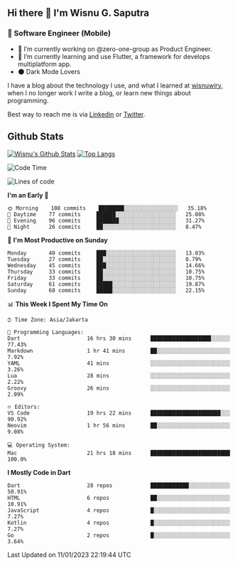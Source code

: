 ## Hi there 👋 I'm Wisnu G. Saputra

### :mobile_phone_off: Software Engineer (Mobile)

- 🔭 I’m currently working on @zero-one-group as Product Engineer.
- 🌱 I’m currently learning and use Flutter, a framework for develops multiplatform app.
- :new_moon: Dark Mode Lovers


I have a blog about the technology I use, and what I learned at [wisnuwiry](https://wisnuwiry.space/), when I no longer work I write a blog, or learn new things about programming.

Best way to reach me is via [Linkedin](https://www.linkedin.com/in/wisnu-saputra/) or [Twitter](https://twitter.com/wisnuwiry).

## Github Stats

[![Wisnu's Github Stats](https://github-readme-stats.vercel.app/api?username=wisnuwiry&count_private=true&theme=default&show_icons=true)](https://github.com/wisnuwiry)
[![Top Langs](https://github-readme-stats.vercel.app/api/top-langs/?username=wisnuwiry&layout=compact)](https://github.com/wisnuwiry)

<!--START_SECTION:waka-->
![Code Time](http://img.shields.io/badge/Code%20Time-70%20hrs%206%20mins-blue)

![Lines of code](https://img.shields.io/badge/From%20Hello%20World%20I%27ve%20Written-538%20Thousand%20lines%20of%20code-blue)

**I'm an Early 🐤** 

```text
🌞 Morning    108 commits    ████████░░░░░░░░░░░░░░░░░   35.18% 
🌆 Daytime    77 commits     ██████░░░░░░░░░░░░░░░░░░░   25.08% 
🌃 Evening    96 commits     ███████░░░░░░░░░░░░░░░░░░   31.27% 
🌙 Night      26 commits     ██░░░░░░░░░░░░░░░░░░░░░░░   8.47%

```
📅 **I'm Most Productive on Sunday** 

```text
Monday       40 commits     ███░░░░░░░░░░░░░░░░░░░░░░   13.03% 
Tuesday      27 commits     ██░░░░░░░░░░░░░░░░░░░░░░░   8.79% 
Wednesday    45 commits     ███░░░░░░░░░░░░░░░░░░░░░░   14.66% 
Thursday     33 commits     ██░░░░░░░░░░░░░░░░░░░░░░░   10.75% 
Friday       33 commits     ██░░░░░░░░░░░░░░░░░░░░░░░   10.75% 
Saturday     61 commits     █████░░░░░░░░░░░░░░░░░░░░   19.87% 
Sunday       68 commits     █████░░░░░░░░░░░░░░░░░░░░   22.15%

```


📊 **This Week I Spent My Time On** 

```text
⌚︎ Time Zone: Asia/Jakarta

💬 Programming Languages: 
Dart                     16 hrs 30 mins      ███████████████████░░░░░░   77.43% 
Markdown                 1 hr 41 mins        ██░░░░░░░░░░░░░░░░░░░░░░░   7.92% 
YAML                     41 mins             ░░░░░░░░░░░░░░░░░░░░░░░░░   3.26% 
Lua                      28 mins             ░░░░░░░░░░░░░░░░░░░░░░░░░   2.22% 
Groovy                   26 mins             ░░░░░░░░░░░░░░░░░░░░░░░░░   2.09%

🔥 Editors: 
VS Code                  19 hrs 22 mins      ██████████████████████░░░   90.92% 
Neovim                   1 hr 56 mins        ██░░░░░░░░░░░░░░░░░░░░░░░   9.08%

💻 Operating System: 
Mac                      21 hrs 18 mins      █████████████████████████   100.0%

```

**I Mostly Code in Dart** 

```text
Dart                     28 repos            ████████████░░░░░░░░░░░░░   50.91% 
HTML                     6 repos             ██░░░░░░░░░░░░░░░░░░░░░░░   10.91% 
JavaScript               4 repos             █░░░░░░░░░░░░░░░░░░░░░░░░   7.27% 
Kotlin                   4 repos             █░░░░░░░░░░░░░░░░░░░░░░░░   7.27% 
Go                       2 repos             █░░░░░░░░░░░░░░░░░░░░░░░░   3.64%

```



 Last Updated on 11/01/2023 22:19:44 UTC
<!--END_SECTION:waka-->
